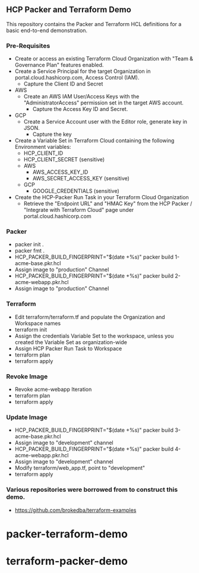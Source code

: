## HCP Packer and Terraform Demo

This repository contains the Packer and Terraform HCL definitions for a basic end-to-end demonstration.

### Pre-Requisites
- Create or access an existing Terraform Cloud Organization with "Team & Governance Plan" features enabled.
- Create a Service Principal for the target Organization in portal.cloud.hashicorp.com, Access Control (IAM).
  - Capture the Client ID and Secret
- AWS
  - Create an AWS IAM User/Access Keys with the "AdministratorAccess" permission set in the target AWS account.
    - Capture the Access Key ID and Secret.
- GCP
  - Create a Service Account user with the Editor role, generate key in JSON.
    - Capture the key
- Create a Variable Set in Terraform Cloud containing the following Environment variables: 
  - HCP_CLIENT_ID
  - HCP_CLIENT_SECRET (sensitive)
  - AWS
    - AWS_ACCESS_KEY_ID
    - AWS_SECRET_ACCESS_KEY (sensitive)
  - GCP
    - GOOGLE_CREDENTIALS (sensitive)
- Create the HCP-Packer Run Task in your Terraform Cloud Organization
  - Retrieve the "Endpoint URL" and "HMAC Key" from the HCP Packer / "Integrate with Terraform Cloud" page under portal.cloud.hashicorp.com

### Packer

- packer init .
- packer fmt .
- HCP_PACKER_BUILD_FINGERPRINT="$(date +%s)" packer build 1-acme-base.pkr.hcl
- Assign image to "production" Channel
- HCP_PACKER_BUILD_FINGERPRINT="$(date +%s)" packer build 2-acme-webapp.pkr.hcl
- Assign image to "production" Channel

### Terraform

- Edit terraform/terraform.tf and populate the Organization and Workspace names
- terraform init
- Assign the credentials Variable Set to the workspace, unless you created the Variable Set as organization-wide
- Assign HCP Packer Run Task to Workspace
- terraform plan
- terraform apply

### Revoke Image
- Revoke acme-webapp Iteration
- terraform plan
- terraform apply

### Update Image
- HCP_PACKER_BUILD_FINGERPRINT="$(date +%s)" packer build 3-acme-base.pkr.hcl
- Assign image to "development" channel
- HCP_PACKER_BUILD_FINGERPRINT="$(date +%s)" packer build 4-acme-webapp.pkr.hcl
- Assign image to "development" channel
- Modify terraform/web_app.tf, point to "development"
- terraform apply

### Various repositories were borrowed from to construct this demo.
- https://github.com/brokedba/terraform-examples
# packer-terraform-demo
# terraform-packer-demo
